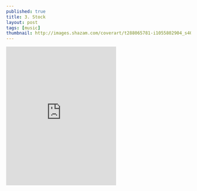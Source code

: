 ```yaml
---
published: true
title: 3. Stock
layout: post
tags: [music]
thumbnail: http://images.shazam.com/coverart/t288065781-i1055802904_s400.jpg
---
```

<iframe float="center" src="https://embed.spotify.com/?uri=spotify:track:4IXpDslNDAP72r9OaxZn9F" width="300" height="380" frameborder="0" allowtransparency="true"></iframe>
